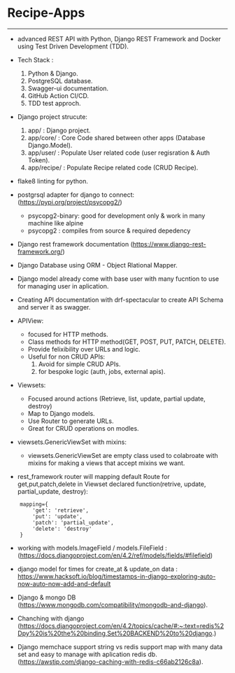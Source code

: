 # Recipe-Apps
-------------
* advanced REST API with Python, Django REST Framework and Docker using Test Driven Development (TDD).
* Tech Stack :
    1. Python & Django.
    2. PostgreSQL database.
    3. Swagger-ui documentation.
    4. GitHub Action CI/CD.
    5. TDD test approch.

* Django project strucute:
    1. app/ : Django project.
    2. app/core/ : Core Code shared between other apps (Database Django.Model).
    3. app/user/ : Populate User related code (user regisration & Auth Token).
    4. app/recipe/ : Populate Recipe related code (CRUD Recipe).

* flake8 linting for python.

* postgrsql adapter for django to connect: (https://pypi.org/project/psycopg2/)
    - psycopg2-binary: good for development only & work in many machine like alpine
    - psycopg2 : compiles from source & required depedency

* Django rest framework documentation (https://www.django-rest-framework.org/)
* Django Database using ORM - Object Rlational Mapper.

* Django model already come with base user with many fucntion to use for managing user in aplication.

* Creating API documentation with drf-spectacular to create API Schema and server it as swagger.

* APIView:
    - focused for HTTP methods.
    - Class methods for HTTP method(GET, POST, PUT, PATCH, DELETE).
    - Provide felixibility over URLs and logic.
    - Useful for non CRUD APIs:
        1. Avoid for simple CRUD APIs.
        2. for bespoke logic (auth, jobs, external apis).

* Viewsets:
    - Focused around actions (Retrieve, list, update, partial update, destroy)
    - Map to Django models.
    - Use Router to generate URLs.
    - Great for CRUD operations on modles.

* viewsets.GenericViewSet with mixins:
    - viewsets.GenericViewSet are empty class used to colabroate with mixins for making a views that accept mixins we want. 

* rest_framework router will mapping default Route for get,put,patch,delete in Viewset declared function(retrive, update, partial_update, destroy):
```code
    mapping={
        'get': 'retrieve',
        'put': 'update',
        'patch': 'partial_update',
        'delete': 'destroy'
    }
```

* working with models.ImageField / models.FileField : (https://docs.djangoproject.com/en/4.2/ref/models/fields/#filefield)

* django model for times for create_at & update_on data : https://www.hacksoft.io/blog/timestamps-in-django-exploring-auto-now-auto-now-add-and-default

* Django & mongo DB (https://www.mongodb.com/compatibility/mongodb-and-django).

* Chanching with django (https://docs.djangoproject.com/en/4.2/topics/cache/#:~:text=redis%2Dpy%20is%20the%20binding,Set%20BACKEND%20to%20django.)
* Django memchace support string vs redis support map with many data set and easy to manage with aplication redis db.(https://awstip.com/django-caching-with-redis-c66ab2126c8a).